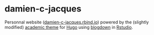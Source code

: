 # damien-c-jacques
Personnal website ([damien-c-jacques.rbind.io](https://damien-c-jacques.rbind.io/)) powered by the (slightly modified) [academic theme](https://github.com/gcushen/hugo-academic) for [Hugo](https://gohugo.io/) using [blogdown](https://bookdown.org/yihui/blogdown/) in [Rstudio](https://www.rstudio.com/).
